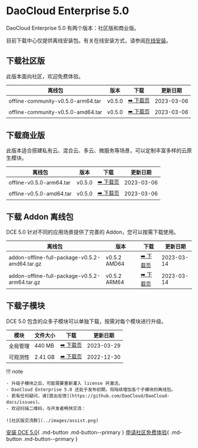 # DaoCloud Enterprise 5.0

DaoCloud Enterprise 5.0 有两个版本：社区版和商业版。

目前下载中心仅提供离线安装包。有关在线安装方式，请参阅[在线安装](../install/intro.md)。

## 下载社区版

此版本面向社区，欢迎免费体验。

| 离线包           | 版本    | 下载                                          | 更新日期   |
| ---------------- | ------- | ------------------------------------------- | -------- |
| offline-community-v0.5.0-arm64.tar | v0.5.0 | [:arrow_right: 下载页](./free/dce5-installer-v0.5.0.md) | 2023-03-06 |
| offline-community-v0.5.0-amd64.tar | v0.5.0 | [:arrow_right: 下载页](./free/dce5-installer-v0.5.0.md) | 2023-03-06 |

## 下载商业版

此版本适合搭建私有云、混合云、多云、微服务等场景，可以定制丰富多样的云原生模块。

| 离线包            | 版本    | 下载                                        | 更新日期   |
| ---------------- | ------- | ----------------------------------------- | -------- |
| offline-v0.5.0-arm64.tar | v0.5.0 | [:arrow_right: 下载页](./business/dce5-installer-v0.5.0.md) | 2023-03-06 |
| offline-v0.5.0-amd64.tar | v0.5.0 | [:arrow_right: 下载页](./business/dce5-installer-v0.5.0.md) | 2023-03-06 |

## 下载 Addon 离线包

DCE 5.0 针对不同的应用场景提供了完善的 Addon，您可以按需下载使用。

| 离线包            | 版本    | 下载                                        | 更新日期   |
| ---------------- | ------- | ----------------------------------------- | -------- |
| addon-offline-full-package-v0.5.2-amd64.tar.gz | v0.5.2 AMD64 | [:arrow_right: 下载页](./addon/v0.5.2.md) | 2023-03-14 |
| addon-offline-full-package-v0.5.2-arm64.tar.gz | v0.5.2 ARM64 | [:arrow_right: 下载页](./addon/v0.5.2.md) | 2023-03-14 |

## 下载子模块

DCE 5.0 包含的众多子模块可以单独下载，按需对每个模块进行升级。

| 模块     | 文件大小 | 下载                                         | 更新日期   |
| -------- | -------- | -------------------------------------------- | ---------- |
| 全局管理 | 440 MB   | [:arrow_right: 下载页](./modules/ghippo.md)  | 2023-03-29 |
| 可观测性 | 2.41 GB  | [:arrow_right: 下载页](./modules/insight.md) | 2022-12-30 |

!!! note

    - 升级子模块之后，可能需要重新灌入 license 并激活。
    - DaoCloud Enterprise 5.0 还处于发布初期，将陆续增加各个子模块的离线包。
    - 若有任何疑问，请[提出反馈](https://github.com/DaoCloud/DaoCloud-docs/issues)。
    - 欢迎扫描二维码，与开发者畅快交流：

    ![社区版交流群](../images/assist.png)

[安装 DCE 5.0](../install/intro.md){ .md-button .md-button--primary }
[申请社区免费体验](../dce/license0.md){ .md-button .md-button--primary }
